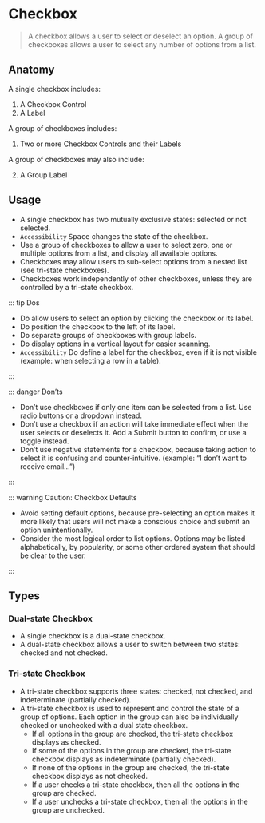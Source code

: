 # Checkbox

> A checkbox allows a user to select or deselect an option. A group of checkboxes allows a user to select any number of options from a list.

## Anatomy

A single checkbox includes:

1. A Checkbox Control
2. A Label

A group of checkboxes includes:

1. Two or more Checkbox Controls and their Labels

A group of checkboxes may also include:

2. A Group Label

## Usage

- A single checkbox has two mutually exclusive states: selected or not selected.
- `Accessibility` <kbd>Space</kbd> changes the state of the checkbox.
- Use a group of checkboxes to allow a user to select zero, one or multiple options from a list, and display all available options.
- Checkboxes may allow users to sub-select options from a nested list (see tri-state checkboxes).
- Checkboxes work independently of other checkboxes, unless they are controlled by a tri-state checkbox.

::: tip Dos

- Do allow users to select an option by clicking the checkbox or its label.
- Do position the checkbox to the left of its label.
- Do separate groups of checkboxes with group labels.
- Do display options in a vertical layout for easier scanning.
- `Accessibility` Do define a label for the checkbox, even if it is not visible (example: when selecting a row in a table).

:::

::: danger Don’ts

- Don’t use checkboxes if only one item can be selected from a list. Use radio buttons or a dropdown instead.
- Don’t use a checkbox if an action will take immediate effect when the user selects or deselects it. Add a Submit button to confirm, or use a toggle instead.
- Don’t use negative statements for a checkbox, because taking action to select it is confusing and counter-intuitive. (example: “I don’t want to receive email…”)

:::

::: warning Caution: Checkbox Defaults

- Avoid setting default options, because pre-selecting an option makes it more likely that users will not make a conscious choice and submit an option unintentionally.
- Consider the most logical order to list options. Options may be listed alphabetically, by popularity, or some other ordered system that should be clear to the user.

:::

## Types

### Dual-state Checkbox

- A single checkbox is a dual-state checkbox.
- A dual-state checkbox allows a user to switch between two states: checked and not checked.

### Tri-state Checkbox

- A tri-state checkbox supports three states: checked, not checked, and indeterminate (partially checked).
- A tri-state checkbox is used to represent and control the state of a group of options. Each option in the group can also be individually checked or unchecked with a dual state checkbox.
  - If all options in the group are checked, the tri-state checkbox displays as checked.
  - If some of the options in the group are checked, the tri-state checkbox displays as indeterminate (partially checked).
  - If none of the options in the group are checked, the tri-state checkbox displays as not checked.
  - If a user checks a tri-state checkbox, then all the options in the group are checked.
  - If a user unchecks a tri-state checkbox, then all the options in the group are unchecked.
